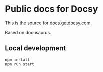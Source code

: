 # Public docs for Docsy

This is the source for [docs.getdocsy.com](https://docs.getdocsy.com).

Based on docusaurus.

## Local development

```
npm install
npm run start
```
